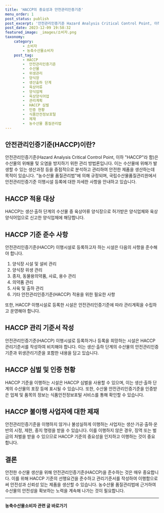 ```yaml
---
title: 'HACCP의 중요성과 안전관리인증기준'
menu_order: 1
post_status: publish
post_excerpt: '안전관리인증기준 Hazard Analysis Critical Control Point, 이하  HACCP 라 함 은 수산물의 위해물 및 오염을 방지하기 위한 관리 방법론입니다. 이는 수산물에 위해가 발생할 수 있는 생산과정 등을 중점적으로 분석하고 관리하여 안전한 제품을 생산하는데 목적이 있습니다.  농수산물 품질관리법 에 의해 규정되며, 국립수산물품질관리원에서 안전관리인증기준 이행시설 등록에 대한 자세한 사항을 안내하고 있습니다.'
post_date: 2023-12-09 19:58:32
featured_image: _images/소비자.png
taxonomy:
    category:
        - 소비자
        - 농축수산물소비자
    post_tag:
        - HACCP
        -  안전관리인증기준
        -  수산물
        -  위생관리
        -  양식장
        -  생산출하 단계
        -  육상어류
        -  양식업체
        -  육상양식어업
        -  관리계획
        -  HACCP 심벌
        -  인증 현황
        -  식품안전정보포털
        -  제재
        -  농수산물 품질관리법
---
```



## 안전관리인증기준(HACCP)이란?

안전관리인증기준(Hazard Analysis Critical Control Point, 이하 "HACCP"라 함)은 수산물의 위해물 및 오염을 방지하기 위한 관리 방법론입니다. 이는 수산물에 위해가 발생할 수 있는 생산과정 등을 중점적으로 분석하고 관리하여 안전한 제품을 생산하는데 목적이 있습니다. "농수산물 품질관리법"에 의해 규정되며, 국립수산물품질관리원에서 안전관리인증기준 이행시설 등록에 대한 자세한 사항을 안내하고 있습니다.

## HACCP 적용 대상

HACCP는 생산·출하 단계의 수산물 중 육상어류 양식장으로 허가받은 양식업체와 육상양식어업으로 신고한 양식업체에 해당합니다.

## HACCP 기준 준수 사항

안전관리인증기준(HACCP) 이행시설로 등록하고자 하는 시설은 다음의 사항을 준수해야 합니다.

1. 양식장 시설 및 설비 관리
2. 양식장 위생 관리
3. 종자, 동물용의약품, 사료, 용수 관리
4. 의약품 관리
5. 사육 및 출하 관리
6. 기타 안전관리인증기준(HACCP) 적용을 위한 필요한 사항

또한, HACCP 이행시설로 등록한 시설은 안전관리인증기준에 따라 관리계획을 수립하고 운영해야 합니다.

## HACCP 관리 기준서 작성

안전관리인증기준(HACCP) 이행시설로 등록하거나 등록을 희망하는 시설은 HACCP 관리기준서를 작성하여 비치해야 합니다. 이는 생산·출하 단계의 수산물의 안전관리인증기준과 위생관리기준을 포함한 내용을 담고 있습니다.

## HACCP 심벌 및 인증 현황

HACCP 기준을 이행하는 시설은 HACCP 심벌을 사용할 수 있으며, 이는 생산·출하 단계의 수산물의 포장 등에 표시될 수 있습니다. 또한, 수산물 안전관리인증기준을 인증받은 업체 및 품목의 정보는 식품안전정보포털 서비스를 통해 확인할 수 있습니다.

## HACCP 불이행 사업자에 대한 제재

안전관리인증기준을 이행하지 않거나 불성실하게 이행하는 사업자는 생산·가공·출하·운반의 시정, 제한, 중지 명령을 받을 수 있습니다. 이를 이행하지 않은 경우, 징역 또는 벌금의 처벌을 받을 수 있으므로 HACCP 기준의 중요성을 인지하고 이행하는 것이 중요합니다.

## 결론

안전한 수산물 생산을 위해 안전관리인증기준(HACCP)을 준수하는 것은 매우 중요합니다. 이를 위해 HACCP 기준의 선행요건을 준수하고 관리기준서를 작성하여 이행함으로써 안전성과 신뢰성 있는 제품을 생산할 수 있습니다. 농수산물 품질관리법에 근거하여 수산물의 안전성을 확보하는 노력을 계속해 나가는 것이 필요합니다.
<!-- wp:separator -->
<hr class="wp-block-separator has-alpha-channel-opacity"/>
<!-- /wp:separator -->

<!-- wp:group {"backgroundColor":"base","layout":{"type":"constrained"}} -->
<div class="wp-block-group has-base-background-color has-background"><!-- wp:paragraph {"align":"center","fontSize":"medium"} -->
<p class="has-text-align-center has-large-font-size"><strong>농축수산물소비자 관련 글 바로가기</strong></p>
<!-- /wp:paragraph -->


<!-- wp:latest-posts
{"categories":[{"id":31346,"count":19,"description":"","link":"https://uknowlaw.com/category/%eb%86%8d%ec%b6%95%ec%88%98%ec%82%b0%eb%ac%bc%ec%86%8c%eb%b9%84%ec%9e%90/","name":"농축수산물소비자","slug":"농축수산물소비자","taxonomy":"category","parent":0,"meta":[],"_links":{"self":[{"href":"https://uknowlaw.com/wp-json/wp/v2/categories/31346"}],"collection":[{"href":"https://uknowlaw.com/wp-json/wp/v2/categories"}],"about":[{"href":"https://uknowlaw.com/wp-json/wp/v2/taxonomies/category"}],"wp:post_type":[{"href":"https://uknowlaw.com/wp-json/wp/v2/posts?categories=31346"}],"curies":[{"name":"wp","href":"https://api.w.org/{rel}","templated":true}]}}],"postsToShow":100,"excerptLength":28,"postLayout":"grid","columns":2,"featuredImageAlign":"left","featuredImageSizeSlug":"large","fontSize":"small"} /--></div>
<!-- /wp:group -->